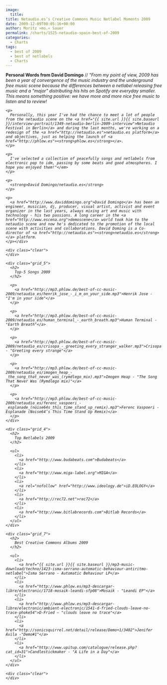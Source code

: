 ```yaml
---
image:
  title: 
title: Netaudio.es’s Creative Commons Music Netlabel Moments 2009
date: 2009-12-09T00:05:16+00:00
author: Moritz »mo.« Sauer
permalink: /charts/1525-netaudio-spain-best-of-2009
categories:
  - Charts
tags:
  - best of 2009
  - best of netlabels
  - Charts
---
```



<div class="grid_7">
  <p>
    <strong>Personal Words from David Domingo</strong> // <em>"From my point of view, 2009 has been a year of convergence of the music industry and the underground free music scene because the differences between a netlabel releasing free music and a "major" distributing his hits on Spotify are everyday smaller. This means something positive: we have more and more nice free music to listen and to review!<!--more--></p> 
    
    <p>
      Personally, this year I've had the chance to meet a lot of people from the netaudio scene on the <a href="{{ site.url }}{{ site.baseurl }}/interview-portrait/1349-netaudio-berlin-2009-interview">Netaudio Festival in Berlin</a> and during the last months, we're working on a redesign of the <a href="http://netaudio.es">netaudio.es platform</a> and objectives, just as helping the launch of <a href="http://phlow.es"><strong>phlow.es</strong></a>.
    </p>
    
    <p>
      I've selected a collection of peacefully songs and netlabels from electronic pop to idm, passing by some beats and good atmospheres. I hope you enjoyed them!"</em>
    </p>
    
    <p>
      <strong>David Domingo/netaudio.es</strong>
    </p>
    
    <p>
      <a href="http://www.daviddomingo.org">David Domingo</a> has been an engineer, musician, dj, producer, visual artist, activist and event organizer in the last years, always mixing art and music with technology - his two passions. A long career in the <a href="http://www.escena.org">demoscene</a> world took him to the netaudio scene and now he's dedicated to the promotion of the local scene with activities and collaborations. David Doming is a Co-director of <a href="http://netaudio.es"><strong>netaudio.es</strong></a> platform.
    </p></div> 
    
    <div class="clear">
    </div>
    
    <div class="grid_5">
      <h2>
        Top-5 Songs 2009
      </h2>
      
      <p>
        <a href="http://mp3.phlow.de/best-of-cc-music-2009/netaudio_es/henrik_jose_-_i_m_on_your_side.mp3">Henrik Jose - "I'm in your side"</a>
      </p>
      
      <p>
        <a href="http://mp3.phlow.de/best-of-cc-music-2009/netaudio_es/human_terminal_-_earth_breath.mp3">Human Terminal - "Earth Breath"</a>
      </p>
      
      <p>
        <a href="http://mp3.phlow.de/best-of-cc-music-2009/netaudio_es/crisopa_-_greeting_every_stranger_walker.mp3">Crisopa - "Greeting every strange"</a>
      </p>
      
      <p>
        <a href="http://mp3.phlow.de/best-of-cc-music-2009/netaudio_es/imogen_heap_-_the_song_that_never_was_(rymdlego_mix).mp3">Imogen Heap - "The Song That Never Was (Rymdlego mix)"</a>
      </p>
      
      <p>
        <a href="http://mp3.phlow.de/best-of-cc-music-2009/netaudio_es/ferenc_vaspoeri_-_esplanade_(noise64s_this_time_stand_up_remix).mp3">Ferenc Vaspoeri - Esplanade (Noise64’s This Time Stand Up Remix)</a>
      </p>
    </div>
    
    <div class="grid_4">
      <h2>
        Top Netlabels 2009
      </h2>
      
      <ul>
        <li>
          <a href="http://www.budabeats.com">Budabeats</a>
        </li>
        <li>
          <a href="http://www.miga-label.org">MIGA</a>
        </li>
        <li>
          <a rel="nofollow" href="http://www.ideology.de">iD.EOLOGY</a>
        </li>
        <li>
          <a href="http://rec72.net">rec72</a>
        </li>
        <li>
          <a href="http://www.bitlabrecords.com">Bitlab Records</a>
        </li>
      </ul>
    </div>
    
    <div class="grid_7">
      <h2>
        Best Creative Commons Albums 2009
      </h2>
      
      <ul>
        <li>
          <a href="{{ site.url }}{{ site.baseurl }}/mp3-music-download/techno/1423-isma-serrano-automatic-behaviour-antiritmo-netlabel">Isma Serrano - Automatic Behaviour LP</a>
        </li>
        <li>
          <a href="http://www.phlow.es/mp3-descargar-libre/electronic/1718-mosaik-leandi-sfp08">Mosaik - "Leandi EP"</a>
        </li>
        <li>
          <a href="http://www.phlow.es/mp3-descargar-libre/electronic/ambient-electronic/1541-d-fried-clouds-leave-no-trace-phoke54">D-Fried – "clouds leave no trace"</a>
        </li>
        <li>
          <a href="http://sonicsquirrel.net/detail/release/Demo+1/3402">Jenifer Ávila -"Demo#1"</a>
        </li>
        <li>
          <a href="http://www.upitup.com/catalogue/release.php?cat_id=31">Candlestickmaker - "A Life in a Day"</a>
        </li>
      </ul>
    </div>
    
    <div class="clear">
    </div>